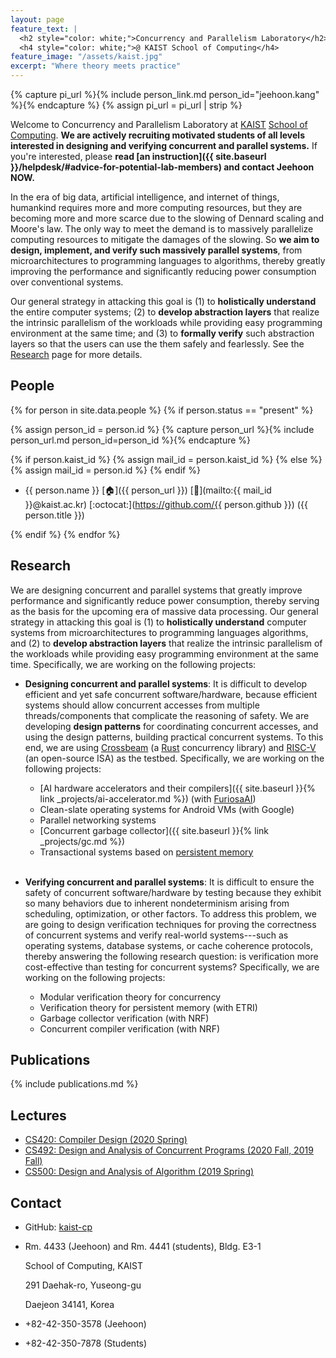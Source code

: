 ```yaml
---
layout: page
feature_text: |
  <h2 style="color: white;">Concurrency and Parallelism Laboratory</h2>
  <h4 style="color: white;">@ KAIST School of Computing</h4>
feature_image: "/assets/kaist.jpg"
excerpt: "Where theory meets practice"
---
```


{% capture pi_url %}{% include person_link.md person_id="jeehoon.kang" %}{% endcapture %}
{% assign pi_url = pi_url | strip %}

Welcome to Concurrency and Parallelism Laboratory at [KAIST](https://www.kaist.ac.kr) [School of
Computing](https://cs.kaist.ac.kr). **We are actively recruiting motivated students of all levels
interested in designing and verifying concurrent and parallel systems.** If you're interested,
please **read [an instruction]({{ site.baseurl }}/helpdesk/#advice-for-potential-lab-members) and
contact Jeehoon NOW.**

In the era of big data, artificial intelligence, and internet of things, humankind requires more and
more computing resources, but they are becoming more and more scarce due to the slowing of Dennard
scaling and Moore's law. The only way to meet the demand is to massively parallelize computing
resources to mitigate the damages of the slowing. So **we aim to design, implement, and verify such
massively parallel systems**, from microarchitectures to programming languages to algorithms,
thereby greatly improving the performance and significantly reducing power consumption over
conventional systems.

Our general strategy in attacking this goal is (1) to **holistically understand** the entire
computer systems; (2) to **develop abstraction layers** that realize the intrinsic parallelism of
the workloads while providing easy programming environment at the same time; and (3) to **formally
verify** such abstraction layers so that the users can use the them safely and fearlessly. See the
[Research](#research) page for more details.



<!-- ## News -->

<!-- <div id="news" style="width: 50%; height:auto;"> -->
<!--     <a class="twitter-timeline" href="https://twitter.com/kaist_cp?ref_src=twsrc%5Etfw">Tweets by kaist_cp</a> <script async src="https://platform.twitter.com/widgets.js" charset="utf-8"></script>  -->
<!-- </div> -->



## People
<div id="people"></div>

{% for person in site.data.people %}
{% if person.status == "present" %}

{% assign person_id = person.id %}
{% capture person_url %}{% include person_url.md person_id=person_id %}{% endcapture %}

{% if person.kaist_id %}
{% assign mail_id = person.kaist_id %}
{% else %}
{% assign mail_id = person.id %}
{% endif %}

- {{ person.name }}
  [:house:]({{ person_url }})
  [:e-mail:](mailto:{{ mail_id }}@kaist.ac.kr)
  [:octocat:](https://github.com/{{ person.github }})
  ({{ person.title }})

{% endif %}
{% endfor %}

<!-- TODO: alumni? -->


## Research
<div id="research"></div>

We are designing concurrent and parallel systems that greatly improve performance and significantly
reduce power consumption, thereby serving as the basis for the upcoming era of massive data
processing. Our general strategy in attacking this goal is (1) to **holistically understand**
computer systems from microarchitectures to programming languages algorithms, and (2) to **develop
abstraction layers** that realize the intrinsic parallelism of the workloads while providing easy
programming environment at the same time. Specifically, we are working on the following projects:

- **Designing concurrent and parallel systems**: It is difficult to develop efficient and yet safe
  concurrent software/hardware, because efficient systems should allow concurrent accesses from
  multiple threads/components that complicate the reasoning of safety. We are developing **design
  patterns** for coordinating concurrent accesses, and using the design patterns, building practical
  concurrent systems. To this end, we are using
  [Crossbeam](https://github.com/crossbeam-rs/crossbeam) (a [Rust](https://www.rust-lang.org)
  concurrency library) and [RISC-V](https://riscv.org/) (an open-source ISA) as the
  testbed. Specifically, we are working on the following projects:

  + [AI hardware accelerators and their compilers]({{ site.baseurl }}{% link _projects/ai-accelerator.md %}) (with [FuriosaAI](https://www.furiosa.ai/))
  + Clean-slate operating systems for Android VMs (with Google)
  + Parallel networking systems
  + [Concurrent garbage collector]({{ site.baseurl }}{% link _projects/gc.md %})
  + Transactional systems based on [persistent memory](https://docs.pmem.io/persistent-memory/)

  <br />

- **Verifying concurrent and parallel systems**: It is difficult to ensure the safety of concurrent
  software/hardware by testing because they exhibit so many behaviors due to inherent nondeterminism
  arising from scheduling, optimization, or other factors. To address this problem, we are going to
  design verification techniques for proving the correctness of concurrent systems and verify
  real-world systems---such as operating systems, database systems, or cache coherence protocols,
  thereby answering the following research question: is verification more cost-effective than
  testing for concurrent systems?  Specifically, we are working on the following projects:

  + Modular verification theory for concurrency
  + Verification theory for persistent memory (with ETRI)
  + Garbage collector verification (with NRF)
  + Concurrent compiler verification (with NRF)



## Publications
<div id="publications"></div>

{% include publications.md %}
<!-- See the [publications]({{ site.baseurl }}{% link publications.md %}) page. -->



## Lectures
<div id="lectures"></div>

- [CS420: Compiler Design (2020 Spring)](https://github.com/kaist-cp/cs420)
- [CS492: Design and Analysis of Concurrent Programs (2020 Fall, 2019 Fall)](https://github.com/kaist-cp/cs492-concur)
- [CS500: Design and Analysis of Algorithm (2019 Spring)](https://github.com/kaist-cp/cs500-2019s)



## Contact
<div id="contact"></div>

- GitHub: [kaist-cp](https://github.com/kaist-cp)

- Rm. 4433 (Jeehoon) and Rm. 4441 (students), Bldg. E3-1

  School of Computing, KAIST

  291 Daehak-ro, Yuseong-gu

  Daejeon 34141, Korea

- +82-42-350-3578 (Jeehoon)
- +82-42-350-7878 (Students)
